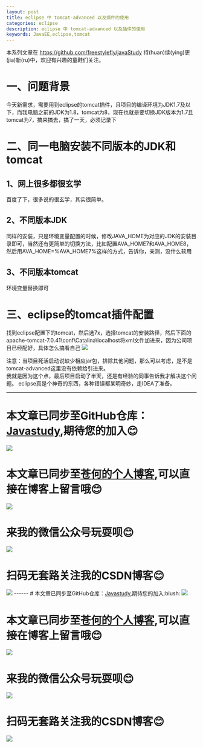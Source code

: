 ```yaml
---
layout: post
title: eclipse 中 tomcat-advanced 以及插件的使用
categories: eclipse
description: eclipse 中 tomcat-advanced 以及插件的使用
keywords: JavaEE,eclipse,tomcat
---
```


本系列文章在 <https://github.com/freestylefly/javaStudy> 持(huan)续(ying)更(jia)新(ru)中，欢迎有兴趣的童鞋们关注。

# 一、问题背景
今天新需求，需要用到eclipse的tomcat插件，且项目的编译环境为JDK1.7及以下，而我电脑之前的JDK为1.8，tomcat为8，现在也就是要切换JDK版本为1.7且tomcat为7，搞来搞去，搞了一天，必须记录下
# 二、同一电脑安装不同版本的JDK和tomcat
## 1、网上很多都很玄学
百度了下，很多说的很玄学，其实很简单。
## 2、不同版本JDK
同样的安装，只是环境变量配置的时候，修改JAVA_HOME为对应的JDK的安装目录即可，当然还有更简单的切换方法，比如配置AVA_HOME7和AVA_HOME8，然后用AVA_HOME=%AVA_HOME7%这样的方式，告诉你，亲测，没什么软用
## 3、不同版本tomcat
环境变量替换即可
# 三、eclipse的tomcat插件配置
找到eclipse配置下的tomcat，然后选7x，选择tomcat的安装路径，然后下面的apache-tomcat-7.0.41\conf\Catalina\localhost将xml文件加进来，因为公司项目已经配好，具体怎么搞看自己
<img src="http://pp8g2fyug.bkt.clouddn.com/eclipse%E4%B8%8B%E7%9A%84tomcat%E6%8F%92%E4%BB%B6.jpg" width=""/>

注意：当项目死活启动说缺少相应jar包，排除其他问题，那么可以考虑，是不是tomcat-advanced这里没有依赖给引进来。</br>
我就是因为这个点，最后项目启动了半天，还是有经验的同事告诉我才解决这个问题。
eclipse真是个神奇的东西，各种错误都某明奇妙，走IDEA了准备。

------
# 本文章已同步至GitHub仓库：<a href="Javasthttps://github.com/freestylefly/javaStudyudy">Javastudy</a>,期待您的加入:blush:
<img src="http://pp8g2fyug.bkt.clouddn.com/github.jpg" width=""/>

# 本文章已同步至<a href="https://freestylefly.github.io/">苍何的个人博客</a>,可以直接在博客上留言哦:blush:
<img src="http://pp8g2fyug.bkt.clouddn.com/myblog..png" width=""/>

# 来我的微信公众号玩耍呗:blush:
<img src="http://pp8g2fyug.bkt.clouddn.com/weixingongzhonghao.jpg" width=""/>

# 扫码无套路关注我的CSDN博客:blush:
<img src="http://pp8g2fyug.bkt.clouddn.com/CSDN.png" width=""/>
------
# 本文章已同步至GitHub仓库：<a href="Javasthttps://github.com/freestylefly/javaStudyudy">Javastudy</a>,期待您的加入:blush:
<img src="http://pp8g2fyug.bkt.clouddn.com/github.jpg" width=""/>

# 本文章已同步至<a href="https://freestylefly.github.io/">苍何的个人博客</a>,可以直接在博客上留言哦:blush:
<img src="http://pp8g2fyug.bkt.clouddn.com/myblog..png" width=""/>

# 来我的微信公众号玩耍呗:blush:
<img src="http://pp8g2fyug.bkt.clouddn.com/weixingongzhonghao.jpg" width=""/>

# 扫码无套路关注我的CSDN博客:blush:
<img src="http://pp8g2fyug.bkt.clouddn.com/CSDN.png" width=""/> 